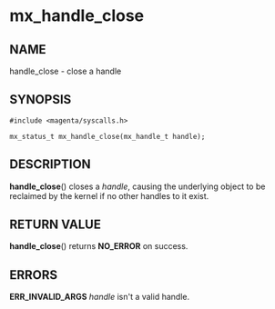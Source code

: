 # mx_handle_close

## NAME

handle_close - close a handle

## SYNOPSIS

```
#include <magenta/syscalls.h>

mx_status_t mx_handle_close(mx_handle_t handle);
```

## DESCRIPTION

**handle_close**() closes a *handle*, causing the underlying object to be
reclaimed by the kernel if no other handles to it exist.

## RETURN VALUE

**handle_close**() returns **NO_ERROR** on success.

## ERRORS

**ERR_INVALID_ARGS**  *handle* isn't a valid handle.

